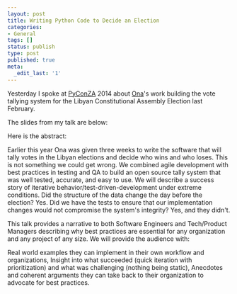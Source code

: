```yaml
---
layout: post
title: Writing Python Code to Decide an Election
categories:
- General
tags: []
status: publish
type: post
published: true
meta:
  _edit_last: '1'
---
```


Yesterday I spoke at <a href="https://za.pycon.org/">PyConZA</a> 2014 about <a href="http://company.ona.io">Ona</a>'s work building the vote tallying system for the Libyan Constitutional Assembly Election last February.

<p>The slides from my talk are below:</p>

<p><script async class="speakerdeck-embed"
    data-id="e8f8f9a02ceb0132a6e912f46954752f" data-ratio="1.33333333333333"
    src="//speakerdeck.com/assets/embed.js"></script></p>

Here is the abstract:

Earlier this year Ona was given three weeks to write the software that will tally votes in the Libyan elections and decide who wins and who loses. This is not something we could get wrong. We combined agile development with best practices in testing and QA to build an open source tally system that was well tested, accurate, and easy to use. We will describe a success story of iterative behavior/test-driven-development under extreme conditions. Did the structure of the data change the day before the election? Yes. Did we have the tests to ensure that our implementation changes would not compromise the system's integrity? Yes, and they didn't.

This talk provides a narrative to both Software Engineers and Tech/Product Managers describing why best practices are essential for any organization and any project of any size. We will provide the audience with:

Real world examples they can implement in their own workflow and organizations,
Insight into what succeeded (quick iteration with prioritization) and what was challenging (nothing being static),
Anecdotes and coherent arguments they can take back to their organization to advocate for best practices.

